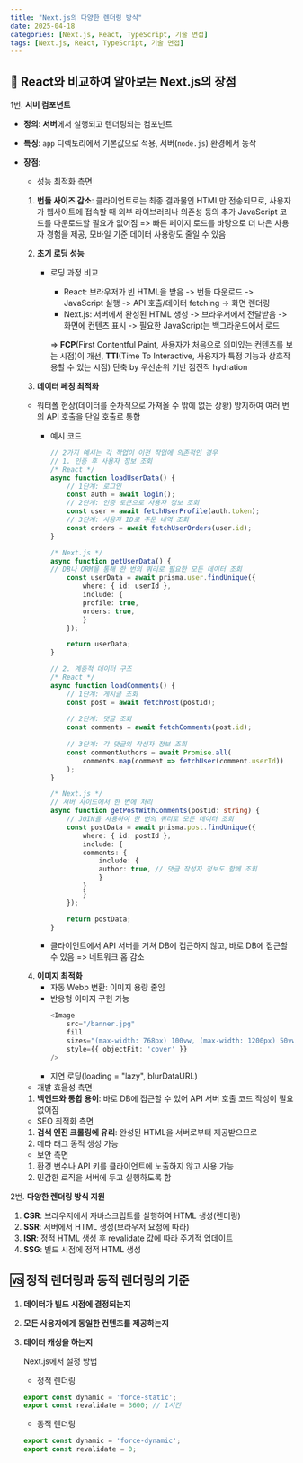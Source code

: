 ```yaml
---
title: "Next.js의 다양한 렌더링 방식"
date: 2025-04-18
categories: [Next.js, React, TypeScript, 기술 면접]
tags: [Next.js, React, TypeScript, 기술 면접]
---
```


## 📖 React와 비교하여 알아보는 Next.js의 장점

1번. **서버 컴포넌트**
- **정의**: **서버**에서 실행되고 렌더링되는 컴포넌트
- **특징**: `app` 디렉토리에서 기본값으로 적용, 서버(`node.js`) 환경에서 동작
- **장점**:
  - 성능 최적화 측면
   1. **번들 사이즈 감소**: 클라이언트로는 최종 결과물인 HTML만 전송되므로, 사용자가 웹사이트에 접속할 때 외부 라이브러리나 의존성 등의 추가 JavaScript 코드를 다운로드할 필요가 없어짐
   => 빠른 페이지 로드를 바탕으로 더 나은 사용자 경험을 제공, 모바일 기준 데이터 사용량도 줄일 수 있음
   
   2. **초기 로딩 성능**
      - 로딩 과정 비교
        - React: 브라우저가 빈 HTML을 받음 -> 번들 다운로드 -> JavaScript 실행 -> API 호출/데이터 fetching -> 화면 렌더링
        - Next.js: 서버에서 완성된 HTML 생성 -> 브라우저에서 전달받음 -> 화면에 컨텐츠 표시 -> 필요한 JavaScript는 백그라운드에서 로드
  
        => **FCP**(First Contentful Paint, 사용자가 처음으로 의미있는 컨텐츠를 보는 시점)이 개선, **TTI**(Time To Interactive, 사용자가 특정 기능과 상호작용할 수 있는 시점) 단축 by 우선순위 기반 점진적 hydration

    3. **데이터 페칭 최적화**
     - 워터폴 현상(데이터를 순차적으로 가져올 수 밖에 없는 상황) 방지하여 여러 번의 API 호출을 단일 호출로 통합
       - 예시 코드
            ```ts
            // 2가지 예시는 각 작업이 이전 작업에 의존적인 경우
            // 1. 인증 후 사용자 정보 조회
            /* React */
            async function loadUserData() {
                // 1단계: 로그인
                const auth = await login();
                // 2단계: 인증 토큰으로 사용자 정보 조회
                const user = await fetchUserProfile(auth.token);
                // 3단계: 사용자 ID로 주문 내역 조회
                const orders = await fetchUserOrders(user.id);
            }

            /* Next.js */
            async function getUserData() {
            // DB나 ORM을 통해 한 번의 쿼리로 필요한 모든 데이터 조회
                const userData = await prisma.user.findUnique({
                    where: { id: userId },
                    include: {
                    profile: true,
                    orders: true,
                    }
                });

                return userData;
            }

            // 2. 계층적 데이터 구조
            /* React */
            async function loadComments() {
                // 1단계: 게시글 조회
                const post = await fetchPost(postId);
                
                // 2단계: 댓글 조회
                const comments = await fetchComments(post.id);
                
                // 3단계: 각 댓글의 작성자 정보 조회
                const commentAuthors = await Promise.all(
                    comments.map(comment => fetchUser(comment.userId))
                );
            }

            /* Next.js */
            // 서버 사이드에서 한 번에 처리
            async function getPostWithComments(postId: string) {
                // JOIN을 사용하여 한 번의 쿼리로 모든 데이터 조회
                const postData = await prisma.post.findUnique({
                    where: { id: postId },
                    include: {
                    comments: {
                        include: {
                        author: true, // 댓글 작성자 정보도 함께 조회
                        }
                    }
                    }
                });

                return postData;
            }
            ```

       - 클라이언트에서 API 서버를 거쳐 DB에 접근하지 않고, 바로 DB에 접근할 수 있음 => 네트워크 홉 감소
  
    4. **이미지 최적화**
       -  자동 Webp 변환: 이미지 용량 줄임
       -  반응형 이미지 구현 가능
            ```ts
            <Image
                src="/banner.jpg"
                fill
                sizes="(max-width: 768px) 100vw, (max-width: 1200px) 50vw, 33vw"
                style={{ objectFit: 'cover' }}
            />
            ```
        -  지연 로딩(loading = "lazy", blurDataURL)
   

   - 개발 효율성 측면
    1. **백엔드와 통합 용이**: 바로 DB에 접근할 수 있어 API 서버 호출 코드 작성이 필요없어짐

   - SEO 최적화 측면
    1. **검색 엔진 크롤링에 유리**: 완성된 HTML을 서버로부터 제공받으므로
    2. 메타 태그 동적 생성 가능

   - 보안 측면
    1. 환경 변수나 API 키를 클라이언트에 노출하지 않고 사용 가능
    2. 민감한 로직을 서버에 두고 실행하도록 함

2번. **다양한 렌더링 방식 지원**

1. **CSR**: 브라우저에서 자바스크립트를 실행하여 HTML 생성(렌더링)
2. **SSR**: 서버에서 HTML 생성(브라우저 요청에 따라)
3. **ISR**: 정적 HTML 생성 후 revalidate 값에 따라 주기적 업데이트
4. **SSG**: 빌드 시점에 정적 HTML 생성

## 🆚 정적 렌더링과 동적 렌더링의 기준
1. **데이터가 빌드 시점에 결정되는지**
2. **모든 사용자에게 동일한 컨텐츠를 제공하는지**
3. **데이터 캐싱을 하는지**

   Next.js에서 설정 방법
   - 정적 렌더링
    ```ts
    export const dynamic = 'force-static';
    export const revalidate = 3600; // 1시간
    ```
   - 동적 렌더링
    ```ts
    export const dynamic = 'force-dynamic';
    export const revalidate = 0;
    ```
